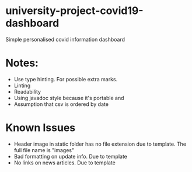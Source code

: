 # university-project-covid19-dashboard
  Simple personalised covid information dashboard

# Notes:
* Use type hinting. For possible extra marks.
* Linting
* Readability
* Using javadoc style because it's portable and
* Assumption that csv is ordered by date

# Known Issues
* Header image in static folder has no file extension due to template. The full file name is "images"
* Bad formatting on update info. Due to template
* No links on news articles. Due to template